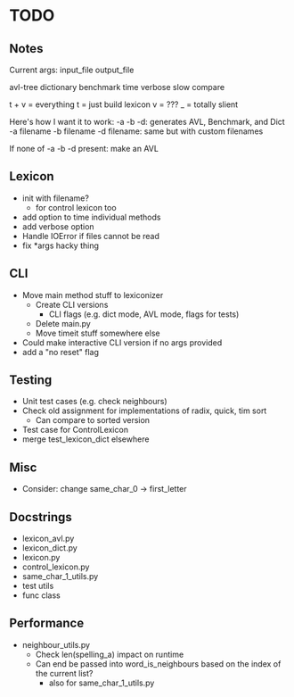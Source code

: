 # TODO

## Notes
Current args:
input_file
output_file

avl-tree
dictionary
benchmark
time
verbose
slow
compare

t + v = everything
t = just build lexicon
v = ???
_ = totally slient

Here's how I want it to work:
-a -b -d: generates AVL, Benchmark, and Dict
-a filename -b filename -d filename: same but with custom filenames

If none of -a -b -d present: make an AVL

## Lexicon
- init with filename?
    - for control lexicon too
- add option to time individual methods
- add verbose option
- Handle IOError if files cannot be read
- fix *args hacky thing

## CLI
- Move main method stuff to lexiconizer
    - Create CLI versions
        - CLI flags (e.g. dict mode, AVL mode, flags for tests)
    - Delete main.py
    - Move timeit stuff somewhere else
- Could make interactive CLI version if no args provided
- add a "no reset" flag

## Testing
- Unit test cases (e.g. check neighbours)
- Check old assignment for implementations of radix, quick, tim sort
    - Can compare to sorted version
- Test case for ControlLexicon
- merge test_lexicon_dict elsewhere

## Misc
- Consider: change same_char_0 -> first_letter

## Docstrings
- lexicon_avl.py
- lexicon_dict.py
- lexicon.py
- control_lexicon.py
- same_char_1_utils.py
- test utils
- func class

## Performance
- neighbour_utils.py
    - Check len(spelling_a) impact on runtime
    - Can end be passed into word_is_neighbours based on the index of the current list?
        - also for same_char_1_utils.py